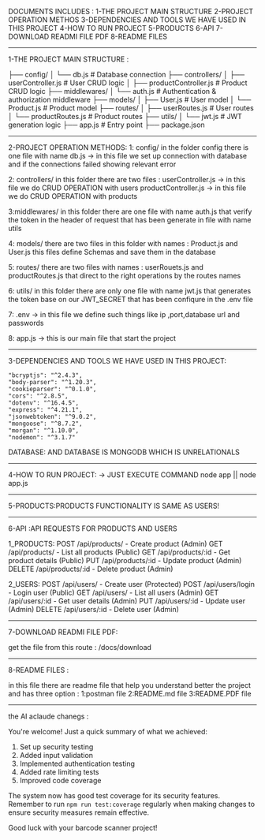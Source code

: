 DOCUMENTS INCLUDES :
1-THE PROJECT MAIN STRUCTURE
2-PROJECT OPERATION METHOS
3-DEPENDENCIES AND TOOLS WE HAVE USED IN THIS PROJECT
4-HOW TO RUN PROJECT
5-PRODUCTS
6-API
7-DOWNLOAD READMI FILE PDF
8-README FILES 










______________________________________________________________________________________________________________________________________________________________________________________________________

1-THE PROJECT MAIN STRUCTURE :

├── config/
│   └── db.js            # Database connection
├── controllers/
│   ├── userController.js # User CRUD logic
│   ├── productController.js # Product CRUD logic
├── middlewares/
│   └── auth.js          # Authentication & authorization middleware
├── models/
│   ├── User.js          # User model
│   └── Product.js       # Product model
├── routes/
│   ├── userRoutes.js    # User routes
│   └── productRoutes.js # Product routes
├── utils/
│   └── jwt.js           # JWT generation logic
├── app.js               # Entry point
├── package.json

______________________________________________________________________________________________________________________________________________________________________________________________________


2-PROJECT OPERATION METHODS:
1: config/
in the folder config there is one file with name db.js -> in this file we set up connection with database and if the connections failed showing relevant error


2: controllers/
in this folder there are two files :
userController.js -> in this file we do CRUD OPERATION with users
productController.js -> in this file we do CRUD OPERATION with products


3:middlewares/
in this folder there are one file with name auth.js that  verify the token in the header of request that has been generate in file with name utils


4: models/
there are two files in this folder with names : Product.js and User.js
this files define Schemas and save them in the database


5: routes/
there are two files with names : userRouets.js and productRoutes.js that direct to the right operations by the routes names


6: utils/
in this folder there are only one file with name jwt.js that generates the token base on our JWT_SECRET that has been confiqure in the .env file


7: .env -> in this file we define such things like ip ,port,database url and passwords


8: app.js -> this is our main file that start the project

______________________________________________________________________________________________________________________________________________________________________________________________________

3-DEPENDENCIES AND TOOLS WE HAVE USED IN THIS PROJECT:

    "bcryptjs": "^2.4.3",
    "body-parser": "^1.20.3",
    "cookieparser": "^0.1.0",
    "cors": "^2.8.5",
    "dotenv": "^16.4.5",
    "express": "^4.21.1",
    "jsonwebtoken": "^9.0.2",
    "mongoose": "^8.7.2",
    "morgan": "^1.10.0",
    "nodemon": "^3.1.7"


DATABASE:
AND DATABASE IS MONGODB WHICH IS UNRELATIONALS

______________________________________________________________________________________________________________________________________________________________________________________________________

4-HOW TO RUN PROJECT: -> JUST EXECUTE COMMAND node app || node app.js
______________________________________________________________________________________________________________________________________________________________________________________________________


5-PRODUCTS:PRODUCTS FUNCTIONALITY IS SAME AS USERS! 

______________________________________________________________________________________________________________________________________________________________________________________________________


6-API :API REQUESTS FOR PRODUCTS AND USERS

1_PRODUCTS:
POST   /api/products/    - Create product (Admin)
GET    /api/products/    - List all products (Public)
GET    /api/products/:id - Get product details (Public)
PUT    /api/products/:id - Update product (Admin)
DELETE /api/products/:id - Delete product (Admin)




2_USERS:
POST   /api/users/      - Create user (Protected)
POST   /api/users/login - Login user (Public)
GET    /api/users/      - List all users (Admin)
GET    /api/users/:id   - Get user details (Admin)
PUT    /api/users/:id   - Update user (Admin)
DELETE /api/users/:id   - Delete user (Admin)

_____________________________________________________________________________________________________________________________________________

7-DOWNLOAD READMI FILE PDF:

get the file from this route : /docs/download


_____________________________________________________________________________________________________________________________________________

8-README FILES :


in this file there are readme file that help you understand better the project and has three option :
1:postman file
2:README.md file 
3:README.PDF file

_____________________________________________________________________________________________________________________________________________

the AI aclaude chanegs :

You're welcome! Just a quick summary of what we achieved:
1. Set up security testing
2. Added input validation
3. Implemented authentication testing
4. Added rate limiting tests
5. Improved code coverage

The system now has good test coverage for its security features. Remember to run `npm run test:coverage` regularly when making changes to ensure security measures remain effective.

Good luck with your barcode scanner project!
